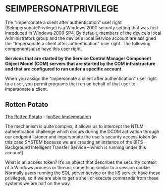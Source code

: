 # SEIMPERSONATPRIVILEGE
The "Impersonate a client after authentication" user right (SeImpersonatePrivilege) is a Windows 2000 security setting that was first introduced in Windows 2000 SP4. By default, members of the device's local Administrators group and the device's local Service account are assigned the "Impersonate a client after authentication" user right. The following components also have this user right,

**Services that are started by the Service Control Manager Component Object Model (COM) servers that are started by the COM infrastructure and that are configured to run under a specific account**

When you assign the "Impersonate a client after authentication" user right to a user, you permit programs that run on behalf of that user to impersonate a client. 

## Rotten Potato
[The Rotten Potato](https://github.com/breenmachine/RottenPotatoNG) - [IppSec Implemetation](https://youtu.be/EKGBskG8APc?t=1310)

The mechanism is quite complex, it allows us to intercept the NTLM authentication challenge which occurs during the  DCOM activation through  our endpoint listener and impersonate the user’s security access  token  (in this case SYSTEM because we are creating an instance of the BITS – Background Intelligent Transfer Service – which  is running under this account)

What is an access token? It’s  an object that describes the security context of a Windows process or thread, something similar to a session cookie. Normally users running the SQL server service or the IIS service have these privileges,  so if we are able to get a shell or execute commands from these systems we are half on the way.



